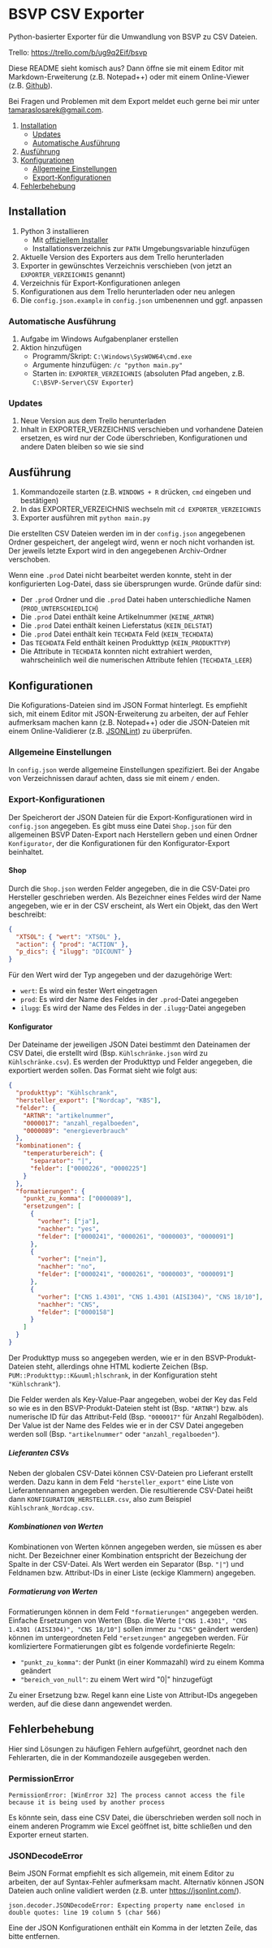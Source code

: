 # BSVP CSV Exporter

Python-basierter Exporter für die Umwandlung von BSVP zu CSV Dateien.

Trello: https://trello.com/b/ug9q2Eif/bsvp

Diese README sieht komisch aus? Dann öffne sie mit einem Editor mit Markdown-Erweiterung (z.B. Notepad++) oder mit einem Online-Viewer (z.B. [Github](https://jbt.github.io/markdown-editor/)).

Bei Fragen und Problemen mit dem Export meldet euch gerne bei mir unter tamaraslosarek@gmail.com.

1.  [Installation](#installation)
    * [Updates](#updates)
    * [Automatische Ausführung](#automatische-ausführung)
2.  [Ausführung](#ausführung)
3.  [Konfigurationen](#konfigurationen)
    * [Allgemeine Einstellungen](#allgemeine-einstellungen)
    * [Export-Konfigurationen](#export-konfigurationen)
4.  [Fehlerbehebung](#fehlerbehebung)

<a name="installation" />

## Installation

1.  Python 3 installieren
    * Mit [offiziellem Installer](https://www.python.org/downloads/)
    * Installationsverzeichnis zur `PATH` Umgebungsvariable hinzufügen
2.  Aktuelle Version des Exporters aus dem Trello herunterladen
3.  Exporter in gewünschtes Verzeichnis verschieben (von jetzt an `EXPORTER_VERZEICHNIS` genannt)
4.  Verzeichnis für Export-Konfigurationen anlegen
5.  Konfigurationen aus dem Trello herunterladen oder neu anlegen
6.  Die `config.json.example` in `config.json` umbenennen und ggf. anpassen

<a name="automatische-ausführung" />

### Automatische Ausführung

1.  Aufgabe im Windows Aufgabenplaner erstellen
2.  Aktion hinzufügen
    * Programm/Skript: `C:\Windows\SysWOW64\cmd.exe`
    * Argumente hinzufügen: `/c "python main.py"`
    * Starten in: `EXPORTER_VERZEICHNIS` (absoluten Pfad angeben, z.B. `C:\BSVP-Server\CSV Exporter`)

<a name="updates" />

### Updates

1.  Neue Version aus dem Trello herunterladen
2.  Inhalt in EXPORTER_VERZEICHNIS verschieben und vorhandene Dateien ersetzen, es wird nur der Code überschrieben, Konfigurationen und andere Daten bleiben so wie sie sind

<a name="ausführung" />

## Ausführung

1.  Kommandozeile starten (z.B. `WINDOWS + R` drücken, `cmd` eingeben und bestätigen)
2.  In das EXPORTER_VERZEICHNIS wechseln mit `cd EXPORTER_VERZEICHNIS`
3.  Exporter ausführen mit `python main.py`

Die erstellten CSV Dateien werden im in der `config.json` angegebenen Ordner gespeichert, der angelegt wird, wenn er noch nicht vorhanden ist. Der jeweils letzte Export wird in den angegebenen Archiv-Ordner verschoben.

Wenn eine `.prod` Datei nicht bearbeitet werden konnte, steht in der konfigurierten Log-Datei, dass sie übersprungen wurde. Gründe dafür sind:

* Der `.prod` Ordner und die `.prod` Datei haben unterschiedliche Namen (`PROD_UNTERSCHIEDLICH`)
* Die `.prod` Datei enthält keine Artikelnummer (`KEINE_ARTNR`)
* Die `.prod` Datei enthält keinen Lieferstatus (`KEIN_DELSTAT`)
* Die `.prod` Datei enthält kein `TECHDATA` Feld (`KEIN_TECHDATA`)
* Das `TECHDATA` Feld enthält keinen Produkttyp (`KEIN_PRODUKTTYP`)
* Die Attribute in `TECHDATA` konnten nicht extrahiert werden, wahrscheinlich weil die numerischen Attribute fehlen (`TECHDATA_LEER`)

<a name="konfigurationen" />

## Konfigurationen

Die Kofigurations-Dateien sind im JSON Format hinterlegt. Es empfiehlt sich, mit einem Editor mit JSON-Erweiterung zu arbeiten, der auf Fehler aufmerksam machen kann (z.B. Notepad++) oder die JSON-Dateien mit einem Online-Validierer (z.B. [JSONLint](https://jsonlint.com/)) zu überprüfen.

### Allgemeine Einstellungen<a name="allgemeine-einstellungen" />

In `config.json` werde allgemeine Einstellungen spezifiziert. Bei der Angabe von Verzeichnissen darauf achten, dass sie mit einem `/` enden.

<a name="export-konfigurationen" />

### Export-Konfigurationen

Der Speicherort der JSON Dateien für die Export-Konfigurationen wird in `config.json` angegeben. Es gibt muss eine Datei `Shop.json` für den allgemeinen BSVP Daten-Export nach Herstellern geben und einen Ordner `Konfigurator`, der die Konfigurationen für den Konfigurator-Export beinhaltet.

#### Shop

Durch die `Shop.json` werden Felder angegeben, die in die CSV-Datei pro Hersteller geschrieben werden. Als Bezeichner eines Feldes wird der Name angegeben, wie er in der CSV erscheint, als Wert ein Objekt, das den Wert beschreibt:

```json
{
  "XTSOL": { "wert": "XTSOL" },
  "action": { "prod": "ACTION" },
  "p_dics": { "ilugg": "DICOUNT" }
}
```

Für den Wert wird der Typ angegeben und der dazugehörige Wert:

* `wert`: Es wird ein fester Wert eingetragen
* `prod`: Es wird der Name des Feldes in der `.prod`-Datei angegeben
* `ilugg`: Es wird der Name des Feldes in der `.ilugg`-Datei angegeben

#### Konfigurator

Der Dateiname der jeweiligen JSON Datei bestimmt den Dateinamen der CSV Datei, die erstellt wird (Bsp. `Kühlschränke.json` wird zu `Kühlschränke.csv`). Es werden der Produkttyp und Felder angegeben, die exportiert werden sollen. Das Format sieht wie folgt aus:

```json
{
  "produkttyp": "Kühlschrank",
  "hersteller_export": ["Nordcap", "KBS"],
  "felder": {
    "ARTNR": "artikelnummer",
    "0000017": "anzahl_regalboeden",
    "0000089": "energieverbrauch"
  },
  "kombinationen": {
    "temperaturbereich": {
      "separator": "|",
      "felder": ["0000226", "0000225"]
    }
  },
  "formatierungen": {
    "punkt_zu_komma": ["0000089"],
    "ersetzungen": [
      {
        "vorher": ["ja"],
        "nachher": "yes",
        "felder": ["0000241", "0000261", "0000003", "0000091"]
      },
      {
        "vorher": ["nein"],
        "nachher": "no",
        "felder": ["0000241", "0000261", "0000003", "0000091"]
      },
      {
        "vorher": ["CNS 1.4301", "CNS 1.4301 (AISI304)", "CNS 18/10"],
        "nachher": "CNS",
        "felder": ["0000158"]
      }
    ]
  }
}
```

Der Produkttyp muss so angegeben werden, wie er in den BSVP-Produkt-Dateien steht, allerdings ohne HTML kodierte Zeichen (Bsp. `PUM::Produkttyp::K&uuml;hlschrank`, in der Konfiguration steht `"Kühlschrank"`).

Die Felder werden als Key-Value-Paar angegeben, wobei der Key das Feld so wie es in den BSVP-Produkt-Dateien steht ist (Bsp. `"ARTNR"`) bzw. als numerische ID für das Attribut-Feld (Bsp. `"0000017"` für Anzahl Regalböden). Der Value ist der Name des Feldes wie er in der CSV Datei angegeben werden soll (Bsp. `"artikelnummer"` oder `"anzahl_regalboeden"`).

##### Lieferanten CSVs

Neben der globalen CSV-Datei können CSV-Dateien pro Lieferant erstellt werden. Dazu kann in dem Feld `"hersteller_export"` eine Liste von Lieferantennamen angegeben werden. Die resultierende CSV-Datei heißt dann `KONFIGURATION_HERSTELLER.csv`, also zum Beispiel `Kühlschrank_Nordcap.csv`.

##### Kombinationen von Werten

Kombinationen von Werten können angegeben werden, sie müssen es aber nicht. Der Bezeichner einer Kombination entspricht der Bezeichung der Spalte in der CSV-Datei. Als Wert werden ein Separator (Bsp. `"|"`) und Feldnamen bzw. Attribut-IDs in einer Liste (eckige Klammern) angegeben.

##### Formatierung von Werten

Formatierungen können in dem Feld `"formatierungen"` angegeben werden. Einfache Ersetzungen von Werten (Bsp. die Werte `["CNS 1.4301", "CNS 1.4301 (AISI304)", "CNS 18/10"]` sollen immer zu `"CNS"` geändert werden) können im untergeordneten Feld `"ersetzungen"` angegeben werden. Für komliziertere Formatierungen gibt es folgende vordefinierte Regeln:

* `"punkt_zu_komma"`: der Punkt (in einer Kommazahl) wird zu einem Komma geändert
* `"bereich_von_null"`: zu einem Wert wird "0|" hinzugefügt

Zu einer Ersetzung bzw. Regel kann eine Liste von Attribut-IDs angegeben werden, auf die diese dann angewendet werden.

<a name="fehlerbehebung" />

## Fehlerbehebung

Hier sind Lösungen zu häufigen Fehlern aufgeführt, geordnet nach den Fehlerarten, die in der Kommandozeile ausgegeben werden.

### PermissionError

```
PermissionError: [WinError 32] The process cannot access the file because it is being used by another process
```

Es könnte sein, dass eine CSV Datei, die überschrieben werden soll noch in einem anderen Programm wie Excel geöffnet ist, bitte schließen und den Exporter erneut starten.

### JSONDecodeError

Beim JSON Format empfiehlt es sich allgemein, mit einem Editor zu arbeiten, der auf Syntax-Fehler aufmerksam macht. Alternativ können JSON Dateien auch online validiert werden (z.B. unter https://jsonlint.com/).

```
json.decoder.JSONDecodeError: Expecting property name enclosed in double quotes: line 19 column 5 (char 566)
```

Eine der JSON Konfigurationen enthält ein Komma in der letzten Zeile, das bitte entfernen.
